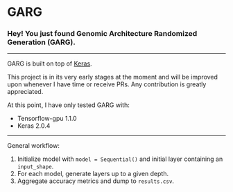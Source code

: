 # GARG
### Hey! You just found Genomic Architecture Randomized Generation (GARG).

---

GARG is built on top of [Keras](https://github.com/fchollet/keras).

This project is in its very early stages at the moment and will be improved upon whenever I have time or receive PRs. Any contribution is greatly appreciated.

At this point, I have only tested GARG with:
  - Tensorflow-gpu 1.1.0
  - Keras 2.0.4

---

General workflow:

1. Initialize model with `model = Sequential()` and initial layer containing an `input_shape`.
2. For each model, generate layers up to a given depth.
3. Aggregate accuracy metrics and dump to `results.csv`.
